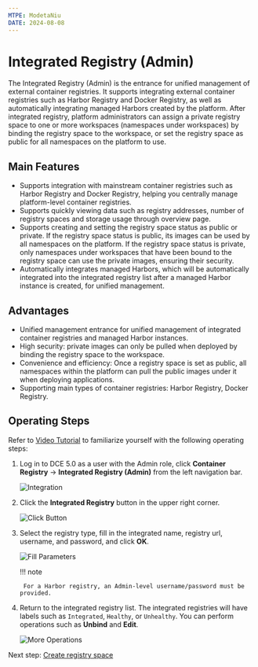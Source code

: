 ```yaml
---
MTPE: ModetaNiu
DATE: 2024-08-08
---
```


# Integrated Registry (Admin)

The Integrated Registry (Admin) is the entrance for unified management of external container registries.
It supports integrating external container registries such as Harbor Registry and Docker Registry,
as well as automatically integrating managed Harbors created by the platform. After integrated registry,
platform administrators can assign a private registry space to one or more workspaces (namespaces under workspaces)
by binding the registry space to the workspace, or set the registry space as public for all namespaces on the platform to use.

## Main Features

- Supports integration with mainstream container registries such as Harbor Registry and Docker Registry, helping you centrally manage platform-level container registries.
- Supports quickly viewing data such as registry addresses, number of registry spaces and storage usage through overview page.
- Supports creating and setting the registry space status as public or private. If the registry space status is public,
  its images can be used by all namespaces on the platform. If the registry space status is private, only namespaces under
  workspaces that have been bound to the registry space can use the private images, ensuring their security.
- Automatically integrates managed Harbors, which will be automatically integrated into the integrated registry list
  after a managed Harbor instance is created, for unified management.

## Advantages

- Unified management entrance for unified management of integrated container registries and managed Harbor instances.
- High security: private images can only be pulled when deployed by binding the registry space to the workspace.
- Convenience and efficiency: Once a registry space is set as public, all namespaces within the platform can pull
  the public images under it when deploying applications.
- Supporting main types of container registries: Harbor Registry, Docker Registry.

## Operating Steps

Refer to [Video Tutorial](../../videos/kangaroo.md#integrate-registry-admin) to familiarize yourself with the following operating steps:

1. Log in to DCE 5.0 as a user with the Admin role, click __Container Registry__ -> __Integrated Registry (Admin)__
  from the left navigation bar.

    ![Integration](https://docs.daocloud.io/daocloud-docs-images/docs/en/docs/kangaroo/images/integrated01.png)

1. Click the __Integrated Registry__ button in the upper right corner.

    ![Click Button](https://docs.daocloud.io/daocloud-docs-images/docs/en/docs/kangaroo/images/integrated02.png)

1. Select the registry type, fill in the integrated name, registry url, username, and password, and click __OK__.

    ![Fill Parameters](https://docs.daocloud.io/daocloud-docs-images/docs/en/docs/kangaroo/images/integrated03.png)

    !!! note

        For a Harbor registry, an Admin-level username/password must be provided.

1. Return to the integrated registry list. The integrated registries will have labels such as
  `Integrated`, `Healthy`, or `Unhealthy`. You can perform operations such as __Unbind__ and __Edit__.

    ![More Operations](https://docs.daocloud.io/daocloud-docs-images/docs/en/docs/kangaroo/images/integrated04.png)

Next step: [Create registry space](registry-space.md)
